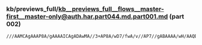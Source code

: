 ### kb/previews_full/kb__previews_full__flows__master-first__master-only@auth.har.part044.md.part001.md (part 002)

```md
///AAMCAgAAAP8A/gAAAAICAgADAwMA//3+AP8A/wD7/fwA/v//AP7//gABAAAA/wH/AAQBAQD8+/sABAQEAAEBAQD+/
```

```
